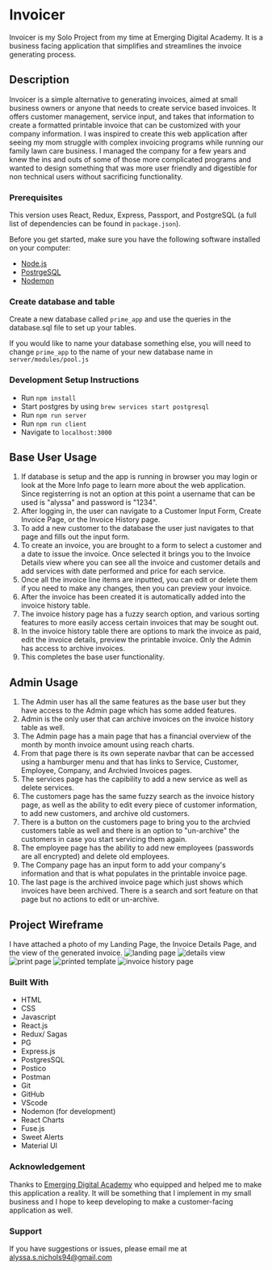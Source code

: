 
# Invoicer
Invoicer is my Solo Project from my time at Emerging Digital Academy. It is a business facing application that simplifies and streamlines the invoice generating process.

## Description
Invoicer is a simple alternative to generating invoices, aimed at small business owners or anyone that needs to create service based invoices. It offers customer management, service input, and takes that information to create a formatted printable invoice that can be customized with your company information. I was inspired to create this web application after seeing my mom struggle with complex invoicing programs while running our family lawn care business. I managed the company for a few years and knew the ins and outs of some of those more complicated programs and wanted to design something that was more user friendly and digestible for non technical users without sacrificing functionality.

### Prerequisites

This version uses React, Redux, Express, Passport, and PostgreSQL (a full list of dependencies can be found in `package.json`).

Before you get started, make sure you have the following software installed on your computer:

- [Node.js](https://nodejs.org/en/)
- [PostrgeSQL](https://www.postgresql.org/)
- [Nodemon](https://nodemon.io/)

### Create database and table

Create a new database called `prime_app` and use the queries in the database.sql file to set up your tables.

If you would like to name your database something else, you will need to change `prime_app` to the name of your new database name in `server/modules/pool.js`

### Development Setup Instructions

- Run `npm install`
- Start postgres by using `brew services start postgresql`
- Run `npm run server`
- Run `npm run client`
- Navigate to `localhost:3000`


## Base User Usage

1. If database is setup and the app is running in browser you may login or look at the More Info page to learn more about the web application. Since registerring is not an option at this point a username that can be used is "alyssa" and password is "1234".
2. After logging in, the user can navigate to a Customer Input Form, Create Invoice Page, or the Invoice History page. 
3. To add a new customer to the database the user just navigates to that page and fills out the input form.
4. To create an invoice, you are brought to a form to select a customer and a date to issue the invoice. Once selected it brings you to the Invoice Details view where you can see all the invoice and customer details and add services with date performed and price for each service. 
5. Once all the invoice line items are inputted, you can edit or delete them if you need to make any changes, then you can preview your invoice.
6. After the invoice has been created it is automatically added into the invoice history table.
7. The invoice history page has a fuzzy search option, and various sorting features to more easily access certain invoices that may be sought out.
8. In the invoice history table there are options to mark the invoice as paid, edit the invoice details, preview the printable invoice. Only the Admin has access to archive invoices.
9. This completes the base user functionality.

## Admin Usage

1. The Admin user has all the same features as the base user but they have access to the Admin page which has some added features.
2. Admin is the only user that can archive invoices on the invoice history table as well.
3. The Admin page has a main page that has a financial overview of the month by month invoice amount using reach charts.
4. From that page there is its own seperate navbar that can be accessed using a hamburger menu and that has links to Service, Customer, Employee, Company, and Archvied Invoices pages.
5. The services page has the capibility to add a new service as well as delete services.
6. The customers page has the same fuzzy search as the invoice history page, as well as the ability to edit every piece of customer information, to add new customers, and archive old customers.
7. There is a button on the customers page to bring you to the archvied customers table as well and there is an option to "un-archive" the customers in case you start servicing them again.
8. The employee page has the ability to add new employees (passwords are all encrypted) and delete old employees.
9. The Company page has an input form to add your company's information and that is what populates in the printable invoice page.
10. The last page is the archived invoice page which just shows which invoices have been archived. There is a search and sort feature on that page but no actions to edit or un-archive.



## Project Wireframe
I have attached a photo of my Landing Page, the Invoice Details Page, and the view of the generated invoice.
![landing page ](wireframe/landing.png)
![details view](wireframe/details.png)
![print page](wireframe/print-page.png)
![printed template](wireframe/printed-template.png)
![invoice history page](wireframe/history-table.png)

### Built With

 - HTML
 - CSS
 - Javascript
 - React.js
 - Redux/ Sagas
 - PG
 - Express.js
 - PostgresSQL
 - Postico
 - Postman
 - Git
 - GitHub
 - VScode
 - Nodemon (for development)
 - React Charts
 - Fuse.js
 - Sweet Alerts
 - Material UI

### Acknowledgement

Thanks to [Emerging Digital Academy](http://www.emergingacademy.org) who equipped and helped me to make this application a reality. It will be something that I implement in my small business and I hope to keep developing to make a customer-facing application as well.

### Support

If you have suggestions or issues, please email me at [alyssa.s.nichols94@gmail.com](mailto:alyssa.s.nichols94@gmail.com)
